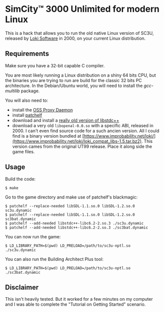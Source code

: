 # SimCity™ 3000 Unlimited for modern Linux

This is a hack that allows you to run the old native Linux version of SC3U, released by [Loki Software](https://en.wikipedia.org/wiki/Loki_Entertainment) in 2000, on your current Linux distribution.

## Requirements

Make sure you have a 32-bit capable C compiler.

You are most likely running a Linux distribution on a shiny 64 bits CPU, but the binaries you are trying to run are build for the classic 32 bits PC architecture. In the Debian/Ubuntu world, you will need to install the *gcc-multilib* package.

You will also need to:
 - install the [OSS Proxy Daemon](https://github.com/libfuse/osspd)
 - install [patchelf](https://github.com/NixOS/patchelf)
 - download and install a [really old version of libstdc++](https://snapshot.debian.org/archive/debian/20060714T000000Z/pool/main/g/gcc-2.95/libstdc%2B%2B2.10-glibc2.2_2.95.4-27_i386.deb)
 - download a very old `libopenal-0.0.so` with a specific ABI, released in 2000. I can't even find source code for a such ancien version.
   All I could find is a binary version bundled at [https://www.improbability.net/loki/](https://www.improbability.net/loki/loki_compat_libs-1.5.tar.bz2). This version cames from the original UT99 release. Place it along side the game files.

## Usage

Build the code:

    $ make

Go to the game directory and make use of patchelf's blackmagic:

    $ patchelf --replace-needed libSDL-1.1.so.0 libSDL-1.2.so.0 sc3u.dynamic
    $ patchelf --replace-needed libSDL-1.1.so.0 libSDL-1.2.so.0 sc3bat.dynamic
    $ patchelf --add-needed libstdc++-libc6.2-2.so.3 ./sc3u.dynamic
    $ patchelf --add-needed libstdc++-libc6.2-2.so.3 ./sc3bat.dynamic

You can now run the game:

    $ LD_LIBRARY_PATH=$(pwd) LD_PRELOAD=/path/to/sc3u-nptl.so ./sc3u.dynamic

You can also run the Building Architect Plus tool: 

    $ LD_LIBRARY_PATH=$(pwd) LD_PRELOAD=/path/to/sc3u-nptl.so ./sc3bat.dynamic

## Disclaimer

This isn't heavily tested. But it worked for a few minutes on my computer and I was able to complete the "Tutorial on Getting Started" scenario.
